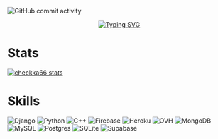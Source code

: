<!--
## Hi there 👋


## Bienvenido a mi perfil 

*cursiva*
**negrita**
***negrita y cursiva***
_guion bajo_

---
Esto es una lista desordenada:

- 3
- 4
- 5 
- 6

* a 
* b
* c
* d

___

Esto es una lista ordenada

1. d 
2. f
3. g
4. h



| Columna | Columna 2 | Columna 3 |
| ------- | --------- | --------- | 
| Dato 1  | Dato 2    | Dato 3    | 
| ------- | --------- | --------- |

- [ ] Tarea 1 no completada 
- [x] Tarea 2 completada 



## Hi there 👋


**checkka66/checkka66** is a ✨ _special_ ✨ repository because its `README.md` (this file) appears on your GitHub profile.

Here are some ideas to get you started:

- 🔭 I’m currently working on ...
- 🌱 I’m currently learning ...
- 👯 I’m looking to collaborate on ...
- 🤔 I’m looking for help with ...
- 💬 Ask me about ...
- 📫 How to reach me: ...
- 😄 Pronouns: ...
- ⚡ Fun fact: ...
-->

![GitHub commit activity](https://img.shields.io/github/commit-activity/y/checkka66/checkka66)

<p align="center">
<a href="https://git.io/typing-svg"><img src="https://readme-typing-svg.herokuapp.com?font=Reenie+Beanie&size=45&duration=2000&pause=1000&color=8326F7&center=true&vCenter=true&width=435&lines=%E0%A5%AE%D2%BA%E0%AB%AF%E0%A5%AE%D2%9B%D2%9B++world;no+face%2C+no+case" alt="Typing SVG" /></a>
</p>

# Stats
[![checkka66 stats](https://github-readme-stats.vercel.app/api?username=checkka66&count_private=true&theme=blue_navy)](https://github.com/anuraghazra/github-readme-stats)

# Skills
![Django](https://img.shields.io/badge/django-%23092E20.svg?style=for-the-badge&logo=django&logoColor=white)
![Python](https://img.shields.io/badge/python-3670A0?style=for-the-badge&logo=python&logoColor=ffdd54)
![C++](https://img.shields.io/badge/c++-%2300599C.svg?style=for-the-badge&logo=c%2B%2B&logoColor=white)
![Firebase](https://img.shields.io/badge/firebase-%23039BE5.svg?style=for-the-badge&logo=firebase)
![Heroku](https://img.shields.io/badge/heroku-%23430098.svg?style=for-the-badge&logo=heroku&logoColor=white)
![OVH](https://img.shields.io/badge/ovh-%23123F6D.svg?style=for-the-badge&logo=ovh&logoColor=#123F6D)
![MongoDB](https://img.shields.io/badge/MongoDB-%234ea94b.svg?style=for-the-badge&logo=mongodb&logoColor=white)
![MySQL](https://img.shields.io/badge/mysql-%2300f.svg?style=for-the-badge&logo=mysql&logoColor=white)
![Postgres](https://img.shields.io/badge/postgres-%23316192.svg?style=for-the-badge&logo=postgresql&logoColor=white)
![SQLite](https://img.shields.io/badge/sqlite-%2307405e.svg?style=for-the-badge&logo=sqlite&logoColor=white)
![Supabase](https://img.shields.io/badge/Supabase-3ECF8E?style=for-the-badge&logo=supabase&logoColor=white)
